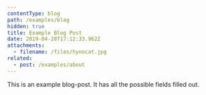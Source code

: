 ```yaml
---
contentType: blog
path: /examples/blog
hidden: true
title: Example Blog Post
date: 2019-04-28T17:12:33.962Z
attachments:
  - filename: /files/hynocat.jpg
related:
  - post: /examples/about
---
```

This is an example blog-post. It has all the possible fields filled out.
